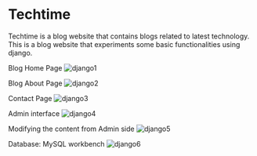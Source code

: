 # Techtime
Techtime is a blog website that contains blogs related to latest technology. This is a blog website that experiments some basic functionalities using django.

Blog Home Page
![django1](https://github.com/user-attachments/assets/c01ed237-f512-41dd-9fbf-43a9a7a5d64c)

Blog About Page
![django2](https://github.com/user-attachments/assets/a9d11245-5727-48a8-89a0-1504a8bc2a9c)

Contact Page
![django3](https://github.com/user-attachments/assets/e3e93669-f640-43a8-83bf-3963bc193ca1)

Admin interface
![django4](https://github.com/user-attachments/assets/9db44073-1230-4455-8718-21a871328062)

Modifying the content from Admin side
![django5](https://github.com/user-attachments/assets/52574496-f63d-4134-965f-60c328b6fe52)

Database: MySQL workbench
![django6](https://github.com/user-attachments/assets/42081b4c-56f2-4418-b9cd-6878fa81837c)
